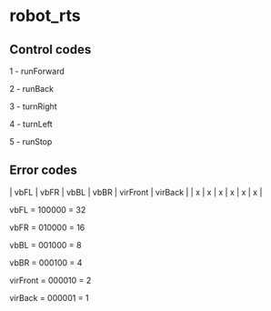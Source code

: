 # robot_rts

## Control codes

1 - runForward

2 - runBack

3 - turnRight

4 - turnLeft

5 - runStop


## Error codes

  | vbFL | vbFR | vbBL | vbBR | virFront | virBack |
  |   x  |   x  |   x  |   x  |    x     |    x    |   
  
  vbFL =     100000 = 32
  
  vbFR =     010000 = 16
  
  vbBL =     001000 = 8
  
  vbBR =     000100 = 4
  
  virFront = 000010 = 2
  
  virBack =  000001 = 1
